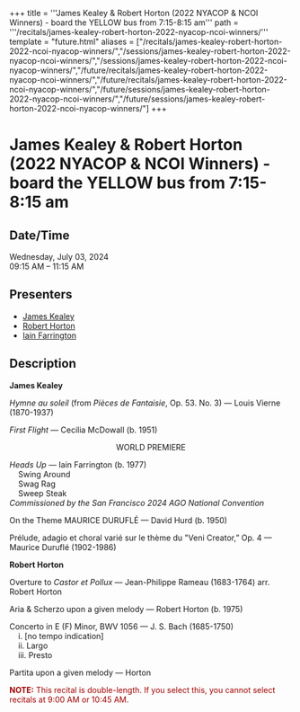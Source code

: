 +++
title = '''James Kealey & Robert Horton (2022 NYACOP & NCOI Winners) - board the YELLOW bus from 7:15-8:15 am'''
path = '''/recitals/james-kealey-robert-horton-2022-nyacop-ncoi-winners/'''
template = "future.html"
aliases = ["/recitals/james-kealey-robert-horton-2022-ncoi-nyacop-winners/","/sessions/james-kealey-robert-horton-2022-nyacop-ncoi-winners/","/sessions/james-kealey-robert-horton-2022-ncoi-nyacop-winners/","/future/recitals/james-kealey-robert-horton-2022-nyacop-ncoi-winners/","/future/recitals/james-kealey-robert-horton-2022-ncoi-nyacop-winners/","/future/sessions/james-kealey-robert-horton-2022-nyacop-ncoi-winners/","/future/sessions/james-kealey-robert-horton-2022-ncoi-nyacop-winners/"]
+++

<h1>James Kealey & Robert Horton (2022 NYACOP & NCOI Winners) - board the YELLOW bus from 7:15-8:15 am</h1>

<h2>Date/Time</h2>
<p>Wednesday, July 03, 2024<br>
09:15 AM – 11:15 AM</p>
<h2>Presenters</h2>
<ul>
<li><a href="/performers/james-kealey/">James Kealey</a></li>
<li><a href="/performers/robert-horton/">Robert Horton</a></li>
<li><a href="/composers/iain-farrington/">Iain Farrington</a></li>
</ul>
<h2>Description</h2>

<div class="ag87-crtemvc-hsbk"><div class="css-vsf5of"><p class="carina-rte-public-DraftStyleDefault-block"><span style="font-weight: bold;">James Kealey</span></p><p class="carina-rte-public-DraftStyleDefault-block"><span style="font-style: italic;">Hymne au soleil </span>(from <span style="font-style: italic;">Pièces de Fantaisie</span>, Op. 53. No. 3) — Louis Vierne (1870-1937)</p><p class="carina-rte-public-DraftStyleDefault-block"><span style="font-style: italic;">First Flight</span> — Cecilia McDowall (b. 1951)</p><p style="text-align:center;" class="carina-rte-public-DraftStyleDefault-block">WORLD PREMIERE</p><p class="carina-rte-public-DraftStyleDefault-block"><span style="font-style: italic;">Heads Up</span> — Iain Farrington (b. 1977)<br>&nbsp; &nbsp; Swing Around<br>&nbsp; &nbsp; Swag Rag<br>&nbsp; &nbsp; Sweep Steak<br><span style="font-style: italic;">Commissioned by the San Francisco 2024 AGO National Convention</span></p><p class="carina-rte-public-DraftStyleDefault-block">On the Theme MAURICE DURUFLÉ — David Hurd (b. 1950)</p><p class="carina-rte-public-DraftStyleDefault-block">Prélude, adagio et choral varié sur le thème du "Veni Creator,” Op. 4 — Maurice Duruflé (1902-1986)</p><p class="carina-rte-public-DraftStyleDefault-block"><span style="font-weight: bold;">Robert Horton</span></p><p class="carina-rte-public-DraftStyleDefault-block">Overture to <span style="font-style: italic;">Castor et Pollux</span> — Jean-Philippe Rameau (1683-1764) arr. Robert Horton</p><p class="carina-rte-public-DraftStyleDefault-block">Aria &amp; Scherzo upon a given melody — Robert Horton (b. 1975)</p><p class="carina-rte-public-DraftStyleDefault-block">Concerto in E (F) Minor, BWV 1056 — J. S. Bach (1685-1750)<br>&nbsp; &nbsp; i. [no tempo indication]<br>&nbsp; &nbsp; ii. Largo<br>&nbsp; &nbsp; iii. Presto</p><p class="carina-rte-public-DraftStyleDefault-block">Partita upon a given melody — Horton</p><p class="carina-rte-public-DraftStyleDefault-block"><span style="color: rgb(160,0,0);"><span style="font-weight: bold;">NOTE:</span> This recital is double-length. If you select this, you cannot select recitals at 9:00 AM or 10:45 AM.</span></p></div></div>


